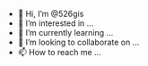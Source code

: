 - 👋 Hi, I’m @526gis
- 👀 I’m interested in ...
- 🌱 I’m currently learning ...
- 💞️ I’m looking to collaborate on ...
- 📫 How to reach me ...

<!---
526gis/526gis is a ✨ special ✨ repository because its `README.md` (this file) appears on your GitHub profile.
You can click the Preview link to take a look at your changes.
--->
